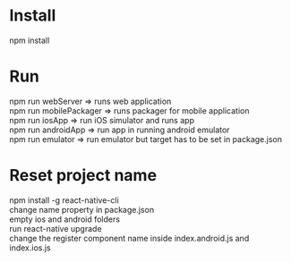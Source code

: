 # Install
npm install

# Run
npm run webServer => runs web application<br>
npm run mobilePackager => runs packager for mobile application<br>
npm run iosApp => run iOS simulator and runs app<br>
npm run androidApp => run app in running android emulator<br>
npm run emulator => run emulator but target has to be set in package.json<br>

# Reset project name
npm install -g react-native-cli<br>
change name property in package.json<br>
empty ios and android folders<br>
run react-native upgrade<br>
change the register component name inside index.android.js and index.ios.js<br>
